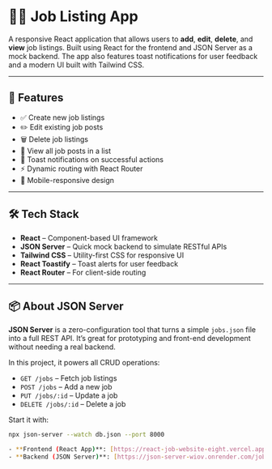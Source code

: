 # 🧑‍💼 Job Listing App

A responsive React application that allows users to **add**, **edit**, **delete**, and **view** job listings. Built  using React for the frontend and JSON Server as a mock backend. The app also features toast notifications for user feedback and a modern UI built with Tailwind CSS.

---

## 🚀 Features

- ✅ Create new job listings
- ✏️ Edit existing job posts
- 🗑️ Delete job listings
- 📄 View all job posts in a list
- 🔔 Toast notifications on successful actions
- ⚡ Dynamic routing with React Router
- 📱 Mobile-responsive design

---

## 🛠️ Tech Stack

- **React** – Component-based UI framework
- **JSON Server** – Quick mock backend to simulate RESTful APIs
- **Tailwind CSS** – Utility-first CSS for responsive UI
- **React Toastify** – Toast alerts for user feedback
- **React Router** – For client-side routing

---

## 📦 About JSON Server

**JSON Server** is a zero-configuration tool that turns a simple `jobs.json` file into a full REST API. It’s great for prototyping and front-end development without needing a real backend.

In this project, it powers all CRUD operations:

- `GET /jobs` – Fetch job listings  
- `POST /jobs` – Add a new job  
- `PUT /jobs/:id` – Update a job  
- `DELETE /jobs/:id` – Delete a job

Start it with:

```bash
npx json-server --watch db.json --port 8000

- **Frontend (React App)**: [https://react-job-website-eight.vercel.app/]
- **Backend (JSON Server)**: [https://json-server-wiov.onrender.com/jobs](https://json-
